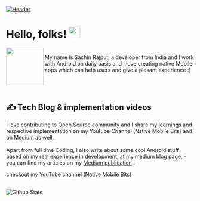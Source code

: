 [![Header](https://github.com/myJarvis/myJarvis/blob/main/misc/hiiamsachin.png "Header")](https://medium.com/@iAmSachinRajput)

# Hello, folks!  <img src="https://github.com/myJarvis/myJarvis/blob/main/misc/wave.gif" width="30px">
<img src="https://github.com/myJarvis/myJarvis/blob/main/misc/me.gif" width="100" height="100" align="left" />


<br/>
My name is Sachin Rajput, a developer from India and I work with Android on daily basis and I love creating native Mobile apps which can help users and give a plesant experience  :)



<br/> <br/>
## &#x270d; Tech Blog & implementation videos

I love contributing to Open Source community and I share my learnings and respective implementation on my Youtube Channel (Native Mobile Bits) and on Medium as well.
<br/><br/>
Apart from full time Coding, I also write about some cool Android stuff based on my real experience in development, at my medium blog page, - you can find my articles on my <a href="https://droid-lover.medium.com//">Medium publication</a> .

checkout <a href="https://www.youtube.com/channel/UCTjQSpx2waqXTC37AgM8qyA"> my YouTube channel (Native Mobile Bits) </a>
<br/> <br/>


![Github Stats](https://github-readme-stats.vercel.app/api?username=droid-lover&count_private=true&show_icons=true&include_all_commits=true&theme=tokyonight)

